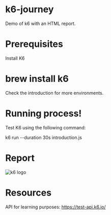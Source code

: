 # k6-journey
Demo of k6 with an HTML report.

# Prerequisites
Install K6

# brew install k6
Check the introduction for more environments.

# Running process!
Test K6 using the following command:

k6 run --duration 30s introduction.js

# Report
![k6 logo](/assets/images/report-example.png "Report Example")

# Resources
API for learning purposes: https://test-api.k6.io/
